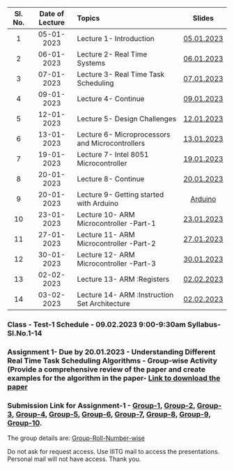

| Sl. No. | Date of Lecture        | Topics  | Slides   |
|:---:|:--:|:--|:--------------------------:|
| 1   | 05-01-2023   |Lecture 1- Introduction | [05.01.2023](https://drive.google.com/file/d/1wEf25329wgzylBdTTkXd4rNV6B3yo-vC/view?usp=share_link)|
| 2   | 06-01-2023   |Lecture 2- Real Time Systems | [06.01.2023](https://drive.google.com/file/d/1qR2oTMPUErEtdNWZW7KtAAkqHAwTF3KE/view?usp=share_link)|
| 3   | 07-01-2023   |Lecture 3- Real Time Task Scheduling | [07.01.2023](https://drive.google.com/file/d/1ufg82qIz2jYHU7LjtNUBgsIgwzsZeg-Y/view?usp=share_link)|
| 4   | 09-01-2023   |Lecture 4- Continue| [09.01.2023](https://drive.google.com/file/d/1ufg82qIz2jYHU7LjtNUBgsIgwzsZeg-Y/view?usp=share_link)|
| 5   | 12-01-2023   |Lecture 5- Design Challenges| [12.01.2023](https://drive.google.com/file/d/1R1DNqupgo8mkIZxP5l24K6m3J6ZuAixc/view?usp=share_link)|
| 6   | 13-01-2023   |Lecture 6- Microprocessors and Microcontrollers| [13.01.2023](https://drive.google.com/file/d/1vNFra13e7Stp51hsLfDopIkzSdg3uHWO/view?usp=share_link)|
| 7   | 19-01-2023   |Lecture 7- Intel 8051 Microcontroller| [19.01.2023](https://drive.google.com/file/d/10ArEboO9aisErVPKrsf_AE2xOkqnydVC/view?usp=share_link)|
| 8   | 20-01-2023   |Lecture 8- Continue| [20.01.2023](https://drive.google.com/file/d/1xqGpo2B_i7HZNVGAxtUCe7l01G-C-rMb/view?usp=share_link)|
| 9   | 20-01-2023   |Lecture 9- Getting started with Arduino| [Arduino](https://drive.google.com/file/d/1EQCjtwpQ4aY3ZOXjDZAu1oDrDvVobQ-9/view?usp=share_link)|
| 10  | 23-01-2023   |Lecture 10- ARM Microcontroller -Part-1| [23.01.2023](https://drive.google.com/file/d/1OhrbRPqDqZSpvA5JHiEJzMFLdAmUEfJX/view?usp=share_link)|
| 11  | 27-01-2023   |Lecture 11- ARM Microcontroller -Part-2| [27.01.2023](https://drive.google.com/file/d/1_C0GzpVUX-0XFvM1XanlM5wvJX_2J0yE/view?usp=share_link)|
| 12  | 30-01-2023   |Lecture 12- ARM Microcontroller -Part-3| [30.01.2023](https://drive.google.com/file/d/1Cav1ent7sCg0NxMF9h5hC_KxQ77I70Yx/view?usp=share_link)|
| 13  | 02-02-2023   |Lecture 13- ARM :Registers             | [02.02.2023](https://drive.google.com/file/d/1_FC3WcAE5kVJfhXChccKd2ZhFHtN0vfl/view?usp=share_link)|
| 14  | 03-02-2023   |Lecture 14- ARM :Instruction Set Architecture| [02.02.2023](https://drive.google.com/file/d/1ZP-JnmNkobwbAgEn3ZMglSaY3Xs9GXTG/view?usp=share_link)|


### Class - Test-1 Schedule - 09.02.2023 9:00-9:30am   Syllabus- Sl.No.1-14
### Assignment 1- Due by 20.01.2023 - Understanding Different Real Time Task Scheduling Algorithms - Group-wise Activity (Provide a comprehensive review of the paper and create examples for the algorithm in the paper- [Link to download the paper](https://kilthub.cmu.edu/ndownloader/files/12122975)
### Submission Link for Assignment-1 - [Group-1](https://drive.google.com/drive/folders/1-66YFg85KrVP0Zm97RUOv27iwQR8JJRQ?usp=share_link), [Group-2](https://drive.google.com/drive/folders/1zMtI5t0YNm6KE66axXUf7gZnQTC9bcyN?usp=share_link), [Group-3](https://drive.google.com/drive/folders/1X01TZrwnDPD3VuiSPOxCsNZoO_ws8YVl?usp=sharing), [Group-4](https://drive.google.com/drive/folders/1gR0V_DiSdk4CjQQtlZw43t1ae_3UkgHz?usp=sharing), [Group-5](https://drive.google.com/drive/folders/1U3LJFaCZP9wzrfuk4_MOQ8zK77SJrGZ9?usp=sharing), [Group-6](https://drive.google.com/drive/folders/135YksjyW2WeRiktSRrq93HebSpyo8aKJ?usp=sharing), [Group-7](https://drive.google.com/drive/folders/18YmKD_QQFmxV_tre51JqJMqP3Ktqroyg?usp=sharing), [Group-8](https://drive.google.com/drive/folders/10b_YcpCtkttqzVAgjQYQlZUOiTN5Af82?usp=share_link), [Group-9](https://drive.google.com/drive/folders/1ncqZ162Db0wSPtRQAAtOHTpqYasEiesX?usp=sharing), [Group-10](https://drive.google.com/drive/folders/11OK7Ijx12Hb8HtU1xUnzN2Rximmsw5ue?usp=share_link).

The group details are: [Group-Roll-Number-wise](https://docs.google.com/spreadsheets/d/1hXfmEZmHxSAJ2tpZz_kPKJzSdA7Vb6x4DTUadk2dsms/edit?usp=sharing)

Do not ask for request access. Use IIITG mail to access the presentations. Personal mail will not have access. Thank you. 

